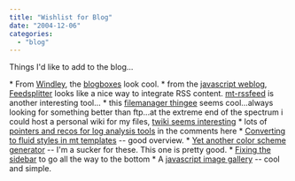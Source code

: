 ```yaml
---
title: "Wishlist for Blog"
date: "2004-12-06"
categories: 
  - "blog"
---
```


Things I'd like to add to the blog...

\* From [Windley](http://www.windley.com/2004/11/29.html#a1549), the [blogboxes](http://www.blogbox.com) look cool. \* from the [javascript weblog](http://javascript.weblogsinc.com/entry/1234000160021900/), [Feedsplitter](http://chxo.com/software/feedsplitter/index.html) looks like a nice way to integrate RSS content. [mt-rssfeed](http://www.timaoutloud.org/archives/000371.html) is another interesting tool... \* this [filemanager thingee](http://javascript.weblogsinc.com/entry/1234000503021769/) seems cool...always looking for something better than ftp...at the extreme end of the spectrum i could host a personal wiki for my files, [twiki seems interesting](http://gruia.blogware.com/blog/_archives/2004/9/30/151500.html) \* lots of [pointers and recos for log analysis tools](http://archive.scripting.com/2004/11/15#When:5:33:41PM) in the comments here \* [Converting to fluid styles in mt templates](http://www.elise.com/mt/archives/000855converting_from_fixed_to_fluid_style.php) -- good overview. \* [Yet another color scheme generator](http://www.wellstyled.com/tools/colorscheme2/index-en.html) -- I'm a sucker for these. This one is pretty good. \* [Fixing the sidebar](http://www.movalog.com/archives/weblog-design/extending-the-sidebar.php) to go all the way to the bottom \* A [javascript image gallery](http://www.alistapart.com/articles/imagegallery/) -- cool and simple.
